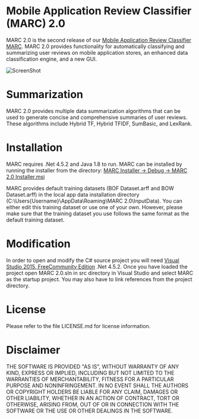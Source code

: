 # Mobile Application Review Classifier (MARC) 2.0


MARC 2.0 is the second release of our [Mobile Application Review Classifier MARC](https://github.com/seelprojects/MARC). MARC 2.0 provides functionality for automatically classifying and summarizing user reviews on mobile application stores, an enhanced data classification engine, and a new GUI.

![ScreenShot](https://github.com/seelprojects/MARC-2.0/blob/master/MARC%202.0/MARC.PNG)

# Summarization

MARC 2.0 provides multiple data summarization algorithms that can be used to generate concise and comprehensive summaries of user reviews. These algorithms include Hybrid TF, Hybrid TFIDF, SumBasic, and LexRank.

# Installation

MARC requires .Net 4.5.2 and Java 1.8 to run. MARC can be installed by running the installer from the directory: [MARC Installer -> Debug -> MARC 2.0 Installer.msi](https://github.com/seelprojects/MARC-2.0/blob/master/MARC%202.0%20Installer/Debug/MARC%202.0%20Installer.msi)

MARC provides default training datasets (BOF Dataset.arff and BOW Dataset.arff) in the local app data installation directory (C:\Users\{Username}\AppData\Roaming\MARC 2.0\InputData). You can either edit this training dataset or use one of your own. However, please make sure that the training dataset you use follows the same format as the default training dataset.

# Modification

In order to open and modify the C# source project you will need [Visual Studio 2015, FreeCommunity Edition](https://www.visualstudio.com/vs/community/) .Net 4.5.2. Once you have loaded the project open MARC 2.0.sln in src directory in Visual Studio and select MARC as the startup project. You may also have to link references from the project directory.

# License

Please refer to the file LICENSE.md for license information.

# Disclaimer

THE SOFTWARE IS PROVIDED "AS IS", WITHOUT WARRANTY OF ANY KIND, EXPRESS OR IMPLIED, INCLUDING BUT NOT LIMITED TO THE WARRANTIES OF MERCHANTABILITY, FITNESS FOR A PARTICULAR PURPOSE AND NONINFRINGEMENT. IN NO EVENT SHALL THE AUTHORS OR COPYRIGHT HOLDERS BE LIABLE FOR ANY CLAIM, DAMAGES OR OTHER LIABILITY, WHETHER IN AN ACTION OF CONTRACT, TORT OR OTHERWISE, ARISING FROM, OUT OF OR IN CONNECTION WITH THE SOFTWARE OR THE USE OR OTHER DEALINGS IN THE SOFTWARE.
